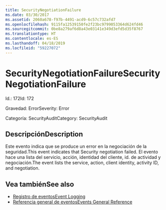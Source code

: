 ```yaml
---
title: SecurityNegotiationFailure
ms.date: 03/30/2017
ms.assetid: 2060a678-f97b-4491-acd9-6c57c732afd7
ms.openlocfilehash: 9115fa12539150fe2f23bc9799053364d624fd46
ms.sourcegitcommit: 0be8a279af6d8a43e03141e349d3efd5d35f8767
ms.translationtype: HT
ms.contentlocale: es-ES
ms.lasthandoff: 04/18/2019
ms.locfileid: "59227072"
---
```

# <a name="securitynegotiationfailure"></a><span data-ttu-id="19aff-102">SecurityNegotiationFailure</span><span class="sxs-lookup"><span data-stu-id="19aff-102">SecurityNegotiationFailure</span></span>
<span data-ttu-id="19aff-103">Id.: 172</span><span class="sxs-lookup"><span data-stu-id="19aff-103">Id: 172</span></span>  
  
 <span data-ttu-id="19aff-104">Gravedad: Error</span><span class="sxs-lookup"><span data-stu-id="19aff-104">Severity: Error</span></span>  
  
 <span data-ttu-id="19aff-105">Categoría: SecurityAudit</span><span class="sxs-lookup"><span data-stu-id="19aff-105">Category: SecurityAudit</span></span>  
  
## <a name="description"></a><span data-ttu-id="19aff-106">Descripción</span><span class="sxs-lookup"><span data-stu-id="19aff-106">Description</span></span>  
 <span data-ttu-id="19aff-107">Este evento indica que se produce un error en la negociación de la seguridad.</span><span class="sxs-lookup"><span data-stu-id="19aff-107">This event indicates that Security negotiation failed.</span></span> <span data-ttu-id="19aff-108">El evento hace una lista del servicio, acción, identidad del cliente, id. de actividad y negociación.</span><span class="sxs-lookup"><span data-stu-id="19aff-108">The event lists the service, action, client identity, activity ID, and negotiation.</span></span>  
  
## <a name="see-also"></a><span data-ttu-id="19aff-109">Vea también</span><span class="sxs-lookup"><span data-stu-id="19aff-109">See also</span></span>

- [<span data-ttu-id="19aff-110">Registro de eventos</span><span class="sxs-lookup"><span data-stu-id="19aff-110">Event Logging</span></span>](../../../../../docs/framework/wcf/diagnostics/event-logging/index.md)
- [<span data-ttu-id="19aff-111">Referencia general de eventos</span><span class="sxs-lookup"><span data-stu-id="19aff-111">Events General Reference</span></span>](../../../../../docs/framework/wcf/diagnostics/event-logging/events-general-reference.md)
